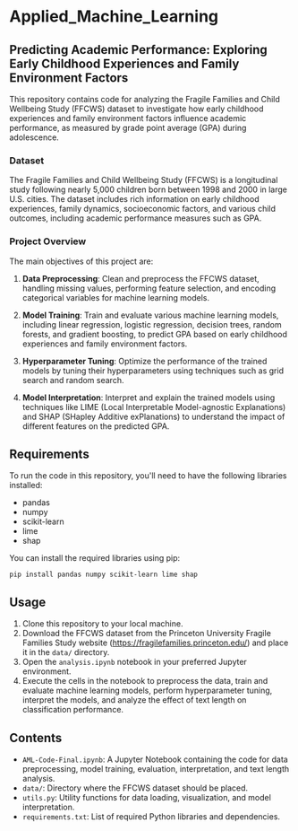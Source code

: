 # Applied_Machine_Learning

## Predicting Academic Performance: Exploring Early Childhood Experiences and Family Environment Factors

This repository contains code for analyzing the Fragile Families and Child Wellbeing Study (FFCWS) dataset to investigate how early childhood experiences and family environment factors influence academic performance, as measured by grade point average (GPA) during adolescence.

### Dataset

The Fragile Families and Child Wellbeing Study (FFCWS) is a longitudinal study following nearly 5,000 children born between 1998 and 2000 in large U.S. cities. The dataset includes rich information on early childhood experiences, family dynamics, socioeconomic factors, and various child outcomes, including academic performance measures such as GPA.

### Project Overview

The main objectives of this project are:

1. **Data Preprocessing**: Clean and preprocess the FFCWS dataset, handling missing values, performing feature selection, and encoding categorical variables for machine learning models.

2. **Model Training**: Train and evaluate various machine learning models, including linear regression, logistic regression, decision trees, random forests, and gradient boosting, to predict GPA based on early childhood experiences and family environment factors.

3. **Hyperparameter Tuning**: Optimize the performance of the trained models by tuning their hyperparameters using techniques such as grid search and random search.

4. **Model Interpretation**: Interpret and explain the trained models using techniques like LIME (Local Interpretable Model-agnostic Explanations) and SHAP (SHapley Additive exPlanations) to understand the impact of different features on the predicted GPA.

## Requirements

To run the code in this repository, you'll need to have the following libraries installed:

- pandas
- numpy
- scikit-learn
- lime
- shap

You can install the required libraries using pip:

```
pip install pandas numpy scikit-learn lime shap
```

## Usage

1. Clone this repository to your local machine.
2. Download the FFCWS dataset from the Princeton University Fragile Families Study website (https://fragilefamilies.princeton.edu/) and place it in the `data/` directory.
3. Open the `analysis.ipynb` notebook in your preferred Jupyter environment.
4. Execute the cells in the notebook to preprocess the data, train and evaluate machine learning models, perform hyperparameter tuning, interpret the models, and analyze the effect of text length on classification performance.

## Contents

- `AML-Code-Final.ipynb`: A Jupyter Notebook containing the code for data preprocessing, model training, evaluation, interpretation, and text length analysis.
- `data/`: Directory where the FFCWS dataset should be placed.
- `utils.py`: Utility functions for data loading, visualization, and model interpretation.
- `requirements.txt`: List of required Python libraries and dependencies.
